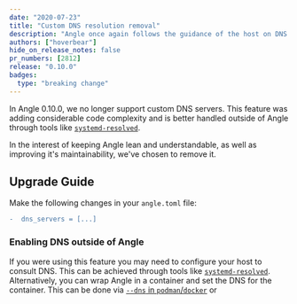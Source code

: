 ```yaml
---
date: "2020-07-23"
title: "Custom DNS resolution removal"
description: "Angle once again follows the guidance of the host on DNS lookups."
authors: ["hoverbear"]
hide_on_release_notes: false
pr_numbers: [2812]
release: "0.10.0"
badges:
  type: "breaking change"
---
```


In Angle 0.10.0, we no longer support custom DNS servers. This feature was adding considerable code complexity and is better handled outside of Angle through tools like [`systemd-resolved`][urls.systemd_resolved].

In the interest of keeping Angle lean and understandable, as well as improving it's maintainability, we've chosen to remove it.

## Upgrade Guide

Make the following changes in your `angle.toml` file:

```diff title="angle.toml"
-  dns_servers = [...]
```

### Enabling DNS outside of Angle

If you were using this feature you may need to configure your host to consult DNS. This can be achieved through tools like [`systemd-resolved`][urls.systemd_resolved]. Alternatively, you can wrap Angle in a container and set the DNS for the container. This can be done via [`--dns` in `podman`/`docker`][urls.docker_dns] or

[urls.docker_dns]: https://docs.docker.com/config/containers/container-networking/#dns-services
[urls.systemd_resolved]: https://wiki.archlinux.org/index.php/Systemd-resolved
